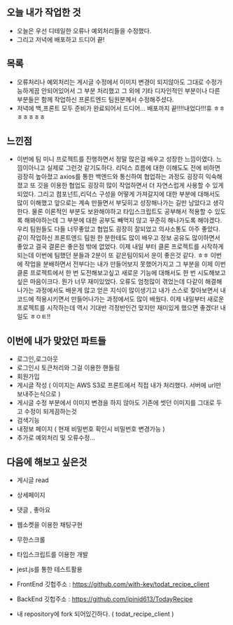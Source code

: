 ## 오늘 내가 작업한 것
- 오늘은 우선 디테일한 오류나 예외처리들을 수정했다.
- 그리고 저녁에 배포하고 드디어 끝!

## 목록
- 오류처리나 예외처리는 게시글 수정에서 이미지 변경이 되지않아도 그대로 수정가능하게끔 안되어있어서 그 부분 처리했고 그 외에 기타 디자인적인 부분이나 다른 부분들은 함께 작업하신 프론트엔드 팀원분께서 수정해주셨다.
- 저녁에 백,프론트 모두 준비가 완료되어서 드디어... 배포까지 끝!!!!내었다!!!휴 ㅎㅎㅎㅎㅎㅎㅎ

## 느낀점
- 이번에 팀 미니 프로젝트를 진행하면서 정말 많은걸 배우고 성장한 느낌이였다. 느낌이아니고 실제로 그런것 같기도하다. 리덕스 흐름에 대한 이해도도 전에 비하면 굉장히 높아졌고 axios를 통한 백엔드와 통신하여 협업하는 과정도 굉장히 익숙해졌고 또 깃을 이용한 협업도 굉장히 많이 작업하면서 더 자연스럽게 사용할 수 있게 되었다. 그리고 컴포넌트,리덕스 구성을 어떻게 가져갈지에 대한 부분에 대해서도 많이 이해했고 앞으로는 계속 만들면서 부딪히고 성장해나가는 길만 남았다고 생각한다. 물론 이론적인 부분도 보완해야하고 타입스크립트도 공부해서 적용할 수 있도록 해봐야하는데 그 부분에 대한 공부도 빼먹지 않고 꾸준히 해나가도록 해야겠다. 우리 팀원들도 다들 너무좋았고 협업도 굉장히 잘되었고 의사소통도 아주 좋았다. 같이 작업하신 프론트엔드 팀원 한 분한테도 많이 배우고 정보 공유도 많이하면서 좋았고 결국 결론은 좋은점 밖에 없었다. 이제 내일 부터 클론 프로젝트를 시작하게되는데 이번에 팀했던 분들과 2분이 또 같은팀이되서 운이 좋은것 같다. ㅎㅎ 이번에 작업을 분배하면서 전부다는 내가 만들어보지 못했어가지고 그 부분을 이제 이번 클론 프로젝트에서 한 번 도전해보고싶고 새로운 기능에 대해서도 한 번 시도해보고 싶은 마음이크다. 뭔가 너무 재미있었다. 오류도 엄청많이 겪었는데 다같이 해결해 나가는 과정에서도 배운게 많고 얻은 지식이 많이생기고 내가 스스로 찾아보면서 내 코드에 적용시키면서 만들어나가는 과정에서도 많이 배웠다. 이제 내일부터 새로운 프로젝트를 시작하는데 역시 기대반 걱정반인건 맞지만 재미있게 했으면 좋겠다! 내일도 ㅎㅇㅌ!!

## 이번에 내가 맞았던 파트들
- 로그인,로그아웃
- 로그인시 토큰처리와 그걸 이용한 핸들링
- 회원가입
- 게시글 작성 ( 이미지는 AWS S3로 프론트에서 직접 내가 처리했다.  서버에 url만 보내주는식으로 )
- 게시글 수정 부분에서 이미지 변경을 하지 않아도 기존에 썻던 이미지를 그대로 두고 수정이 되게끔하는것
- 검색기능
- 내정보 페이지 ( 현재 비밀번호 확인시 비밀번호 변경가능 )
- 추가로 예외처리 및 오류수정...

## 다음에 해보고 싶은것
- 게시글 read
- 상세페이지
- 댓글 , 좋아요
- 웹소켓을 이용한 채팅구현
- 무한스크롤
- 타입스크립트를 이용한 개발
- jest.js를 통한 테스트활용

- FrontEnd 깃헙주소 : https://github.com/with-key/todat_recipe_client
- BackEnd 깃헙주소 : https://github.com/ipinid613/TodayRecipe
- 내 repository에 fork 되어있긴하다. ( todat_recipe_client )
